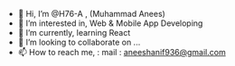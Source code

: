 - 👋 Hi, I’m @H76-A  , (Muhammad Anees)
- 👀 I’m interested in, Web & Mobile App Developing 
- 🌱 I’m currently,  learning React
- 💞️ I’m looking to collaborate on ...
- 📫 How to reach me,   : mail : aneeshanif936@gmail.com

<!---
H76-A/H76-A is a ✨ special ✨ repository because its `README.md` (this file) appears on your GitHub profile.
You can click the Preview link to take a look at your changes.
--->
